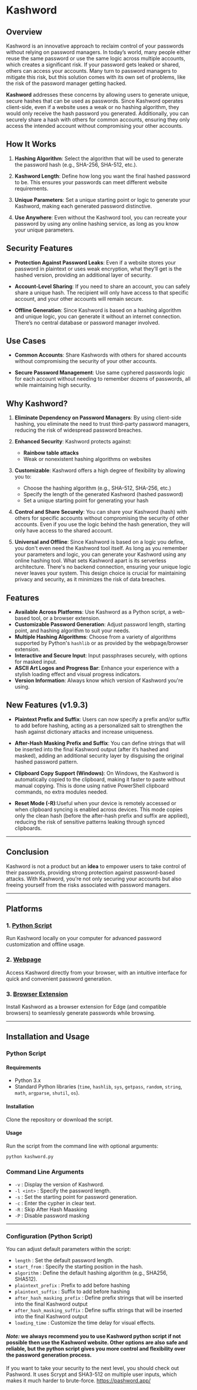 # Kashword

## Overview

Kashword is an innovative approach to reclaim control of your passwords without relying on password managers. In today’s world, many people either reuse the same password or use the same logic across multiple accounts, which creates a significant risk. If your password gets leaked or shared, others can access your accounts. Many turn to password managers to mitigate this risk, but this solution comes with its own set of problems, like the risk of the password manager getting hacked.

**Kashword** addresses these concerns by allowing users to generate unique, secure hashes that can be used as passwords. Since Kashword operates client-side, even if a website uses a weak or no hashing algorithm, they would only receive the hash password you generated. Additionally, you can securely share a hash with others for common accounts, ensuring they only access the intended account without compromising your other accounts.

## How It Works

1. **Hashing Algorithm**: Select the algorithm that will be used to generate the password hash (e.g., SHA-256, SHA-512, etc.).

2. **Kashword Length**: Define how long you want the final hashed password to be. This ensures your passwords can meet different website requirements.

3. **Unique Parameters**: Set a unique starting point or logic to generate your Kashword, making each generated password distinctive.

4. **Use Anywhere**: Even without the Kashword tool, you can recreate your password by using any online hashing service, as long as you know your unique parameters.

## Security Features

- **Protection Against Password Leaks**: Even if a website stores your password in plaintext or uses weak encryption, what they’ll get is the hashed version, providing an additional layer of security.
  
- **Account-Level Sharing**: If you need to share an account, you can safely share a unique hash. The recipient will only have access to that specific account, and your other accounts will remain secure.

- **Offline Generation**: Since Kashword is based on a hashing algorithm and unique logic, you can generate it without an internet connection. There’s no central database or password manager involved.

## Use Cases

- **Common Accounts**: Share Kashwords with others for shared accounts without compromising the security of your other accounts.
  
- **Secure Password Management**: Use same cyphered passwords logic for each account without needing to remember dozens of passwords, all while maintaining high security.

## Why Kashword?

1. **Eliminate Dependency on Password Managers**: By using client-side hashing, you eliminate the need to trust third-party password managers, reducing the risk of widespread password breaches.

2. **Enhanced Security**: Kashword protects against:
   - **Rainbow table attacks**
   - Weak or nonexistent hashing algorithms on websites

3. **Customizable**: Kashword offers a high degree of flexibility by allowing you to:
   - Choose the hashing algorithm (e.g., SHA-512, SHA-256, etc.)
   - Specify the length of the generated Kashword (hashed password)
   - Set a unique starting point for generating your hash

4. **Control and Share Securely**: You can share your Kashword (hash) with others for specific accounts without compromising the security of other accounts. Even if you use the logic behind the hash generation, they will only have access to the shared account.

5. **Universal and Offline**: Since Kashword is based on a logic you define, you don't even need the Kashword tool itself. As long as you remember your parameters and logic, you can generate your Kashword using any online hashing tool. What sets Kashword apart is its serverless architecture. There's no backend connection, ensuring your unique logic never leaves your system. This design choice is crucial for maintaining privacy and security, as it minimizes the risk of data breaches.

## Features

- **Available Across Platforms**: Use Kashword as a Python script, a web-based tool, or a browser extension.
- **Customizable Password Generation**: Adjust password length, starting point, and hashing algorithm to suit your needs.
- **Multiple Hashing Algorithms**: Choose from a variety of algorithms supported by Python's `hashlib` or as provided by the webpage/browser extension.
- **Interactive and Secure Input**: Input passphrases securely, with options for masked input.
- **ASCII Art Logos and Progress Bar**: Enhance your experience with a stylish loading effect and visual progress indicators.
- **Version Information**: Always know which version of Kashword you're using.

## New Features (v1.9.3)

- **Plaintext Prefix and Suffix**: Users can now specify a prefix and/or suffix to add before hashing, acting as a personalized salt to strengthen the hash against dictionary attacks and increase uniqueness.

- **After-Hash Masking Prefix and Suffix**: You can define strings that will be inserted into the final Kashword output (after it’s hashed and masked), adding an additional security layer by disguising the original hashed password pattern.

- **Clipboard Copy Support (Windows)**: On Windows, the Kashword is automatically copied to the clipboard, making it faster to paste without manual copying. This is done using native PowerShell clipboard commands, no extra modules needed.

- **Reset Mode (-R)**:Useful when your device is remotely accessed or when clipboard syncing is enabled across devices. This mode copies only the clean hash (before the after-hash prefix and suffix are applied), reducing the risk of sensitive patterns leaking through synced clipboards.

--- 

## Conclusion

Kashword is not a product but an **idea** to empower users to take control of their passwords, providing strong protection against password-based attacks. With Kashword, you’re not only securing your accounts but also freeing yourself from the risks associated with password managers.

---

## Platforms

### 1. [Python Script](https://github.com/karan-modh-5/Kashword/blob/main/kashword.py)
Run Kashword locally on your computer for advanced password customization and offline usage.

### 2. [Webpage](https://karan-modh-5.github.io/Kashword/)  
Access Kashword directly from your browser, with an intuitive interface for quick and convenient password generation.

### 3. [Browser Extension](https://microsoftedge.microsoft.com/addons/detail/kashword-generator/jolloicfnlnaeghkmddnpmlhdbenhifk)
Install Kashword as a browser extension for Edge (and compatible browsers) to seamlessly generate passwords while browsing.

---

## Installation and Usage

### Python Script

#### Requirements
- Python 3.x
- Standard Python libraries (`time`, `hashlib`, `sys`, `getpass`, `random`, `string`, `math`, `argparse`, `shutil`, `os`).

#### Installation
Clone the repository or download the script.

#### Usage
Run the script from the command line with optional arguments:
```bash
python kashword.py
```

### Command Line Arguments

- `-v` : Display the version of Kashword.
- `-l <int>` : Specify the password length.
- `-s` : Set the starting point for password generation.
- `-c` : Enter the cypher in clear text.
- `-R` : Skip After Hash Maasking
- `-P` : Disable password masking

---

### Configuration (Python Script)
You can adjust default parameters within the script:

- `length` : Set the default password length.
- `start_from` : Specify the starting position in the hash.
- `algorithm` : Define the default hashing algorithm (e.g., SHA256, SHA512).
- `plaintext_prefix` : Prefix to add before hashing
- `plaintext_suffix` : Suffix to add before hashing
- `after_hash_masking_prefix` : Define prefix strings that will be inserted into the final Kashword output
- `after_hash_masking_suffix` : Define suffix strings that will be inserted into the final Kashword output
- `loading_time` : Customize the time delay for visual effects.

#### *Note:* we always recommend you to use Kashword python script if not possible then use the Kashword website. Other options are also safe and reliable, but the python script gives you more control and flexibility over the password generation process.

If you want to take your security to the next level, you should check out Pashword. It uses Scrypt and SHA3-512 on multiple user inputs, which makes it much harder to brute-force. 
https://pashword.app/

